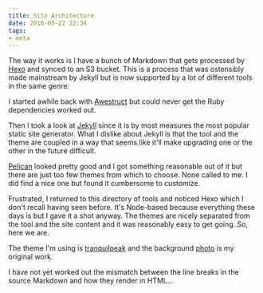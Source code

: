 ```yaml
---
title: Site Architecture
date: 2016-05-22 22:34
tags:
- meta
---
```


The way it works is I have a bunch of Markdown that gets processed by [Hexo](https://hexo.io/) and synced to an S3 bucket. This is a process that was ostensibly made mainstream by Jekyll but is now supported by a lot of different tools in the same genre.

I started awhile back with [Awestruct](http://awestruct.org/) but could never get the Ruby dependencies worked out.

Then I took a look at [Jekyll](https://jekyllrb.com/) since it is by most measures the most popular static site generator. What I dislike about Jekyll is that the tool and the theme are coupled in a way that seems like it'll make upgrading one or the other in the future difficult.

[Pelican](http://getpelican.com/) looked pretty good and I got something reasonable out of it but there are just too few themes from which to choose. None called to me. I did find a nice one but found it cumbersome to customize.

Frustrated, I returned to this directory of tools and noticed Hexo which I don't recall having seen before. It's Node-based because everything these days is but I gave it a shot anyway. The themes are nicely separated from the tool and the site content and it was reasonably easy to get going. So, here we are.

The theme I'm using is [tranquilpeak](https://github.com/LouisBarranqueiro/hexo-theme-tranquilpeak) and the background [photo](/assets/images/davie_rain.jpg) is my original work.

I have not yet worked out the mismatch between the line breaks in the source Markdown and how they render in HTML...
